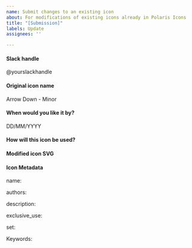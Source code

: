 ```yaml
---
name: Submit changes to an existing icon
about: For modifications of existing icons already in Polaris Icons
title: "[Submission]"
labels: Update
assignees: ''

---
```


<!--
  Please follow this template to change an existing icon.
  You should already understand the impact of this change
  where the icon is used, etc.

  Any questions? https://vault.shopify.com/Polaris-icon-creation-guidelines
  or #polaris-icons on Slack
-->

#### Slack handle
@yourslackhandle

#### Original icon name
Arrow Down - Minor

#### When would you like it by?
DD/MM/YYYY

#### How will this icon be used?
<!-- 
  Please include any relevant images, the reason you are 
  modifying this icon, and any additional context.
-->

#### Modified icon SVG
<!-- 
  Where can we find the icon (SVG)? Hint: Upload it to GDrive
-->

#### Icon Metadata
<!-- 
  If you're adding a new icon, the following metadata needs
  to be completed before we can accept this contribution.

  You can find example metadata files in any `.yml` file
  here: https://github.com/Shopify/polaris-icons/tree/master/packages/polaris-icons-raw/icons/polaris
-->

name: 
<!-- 
  Eg. Arrow down. 
-->

authors: 
<!--
  One or more contributors with slack handle
  (Eg. Casey Smith @caseysmith).
-->

description: 
<!-- 
  Please use this guide to create descriptions: 
  https://bit.ly/2GdMpmg).
-->

exclusive_use: 
<!-- 
  Only fill this if the icon should only be used in a specific
  areas of the admin (Eg. Orders).
-->

set: 
<!-- 
  Choose major, minor or spot.
-->

Keywords: 
<!-- 
  Multiple words that could be associated with this icon when
  searching (Eg, arrow, down, etc).
-->
